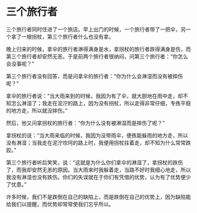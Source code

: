 # 三个旅行者

三个旅行者同时住进了一个旅店。早上出门的时候，一个旅行者带了一把伞，另一个拿了一根拐杖，第三个旅行者什么也没有拿。 

晚上归来的时候，拿伞的旅行者淋得满身是水，拿拐杖的旅行者跌得满身是伤，而第三个旅行者却安然无恙。于是前两个旅行者很纳闷，问第三个旅行者：“你怎么会没事呢？” 

第三个旅行者没有回答，而是问拿伞的旅行者：“你为什么会淋湿而没有被摔伤呢？” 

拿伞的旅行者说：“当大雨来到的时候，我因为有了伞，就大胆地在雨中走，却不知怎么淋湿了；我走在泥泞的路上，因为没有拐杖，所以走得非常仔细，专拣平稳的地方走，所以就没摔伤。” 

然后，他又问拿拐杖的旅行者：“你为什么没有被淋湿而是摔伤了呢？” 

拿拐杖的说：“当大雨来临的时候，我因为没带雨伞，便拣能躲雨的地方走，所以没有淋湿；当我走在泥泞坎坷的路上时，我便用拐杖拄着走，却不知为什么常常跌跤。” 

第三个旅行者听后笑笑，说：“这就是为什么你们拿伞的淋湿了，拿拐杖的跌伤了，而我却安然无恙的原因。当大雨来时我躲着走，当路不好时我细心地走，所以我没有淋湿也没有跌伤。你们的失误就在于你们有凭借的优势，认为有了优势便少了忧患。” 

许多时候，我们不是跌倒在自己的缺陷上，而是跌倒在自己的优势上，因为缺陷能给我们以提醒，而优势却常常使我们忘乎所以。
 